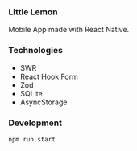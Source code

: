 ### Little Lemon

Mobile App made with React Native.

### Technologies

- SWR
- React Hook Form
- Zod
- SQLite
- AsyncStorage

### Development

```
npm run start
```
